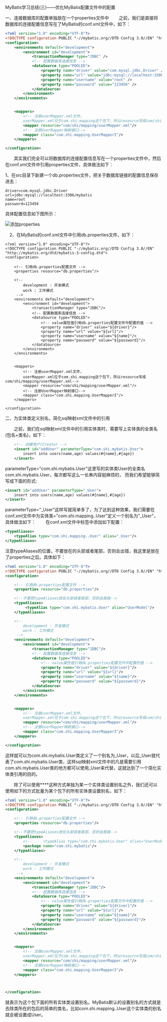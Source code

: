 MyBatis学习总结(三)——优化MyBatis配置文件中的配置

一、连接数据库的配置单独放在一个properties文件中
　　之前，我们是直接将数据库的连接配置信息写在了MyBatis的conf.xml文件中，如下：

```xml
<?xml version="1.0" encoding="UTF-8"?>
<!DOCTYPE configuration PUBLIC "-//mybatis.org//DTD Config 3.0//EN" "http://mybatis.org/dtd/mybatis-3-config.dtd">
<configuration>
    <environments default="development">
        <environment id="development">
            <transactionManager type="JDBC" />
            <!-- 配置数据库连接信息 -->
            <dataSource type="POOLED">
                <property name="driver" value="com.mysql.jdbc.Driver" />
                <property name="url" value="jdbc:mysql://localhost:3306/mybatis" />
                <property name="username" value="root" />
                <property name="password" value="123456" />
            </dataSource>
        </environment>
    </environments>


    <mappers>
        <!-- 注册userMapper.xml文件，
        userMapper.xml位于com.shi.mapping这个包下，所以resource写成com/shi/mapping/userMapper.xml-->
        <mapper resource="com/shi/mapping/userMapper.xml"/>
        <!-- 注册UserMapper映射接口-->
        <mapper class="com.shi.mapping.UserMapperI"/>
    </mappers>

</configuration>


```
　　其实我们完全可以将数据库的连接配置信息写在一个properties文件中，然后在conf.xml文件中引用properties文件，具体做法如下：

   1、在src目录下新建一个db.properties文件，把关于数据库链接的配置信息保存进去：
   
```db
driver=com.mysql.jdbc.Driver
url=jdbc:mysql://localhost:3306/mybatis
name=root
password=123456
```

具体配置信息如下图所示：

 ![添加properties](/pic/properties.png)
 
　2、在MyBatis的conf.xml文件中引用db.properties文件，如下：

```mxl
<?xml version="1.0" encoding="UTF-8"?>
<!DOCTYPE configuration PUBLIC "-//mybatis.org//DTD Config 3.0//EN" "http://mybatis.org/dtd/mybatis-3-config.dtd">
<configuration>

    <!-- 引用db.properties配置文件 -->
    <properties resource="db.properties"/>

    <!--
        development : 开发模式
        work : 工作模式
     -->
    <environments default="development">
        <environment id="development">
            <transactionManager type="JDBC"/>
            <!-- 配置数据库连接信息 -->
            <dataSource type="POOLED">
                <!-- value属性值引用db.properties配置文件中配置的值 -->
                <property name="driver" value="${driver}"/>
                <property name="url" value="${url}"/>
                <property name="username" value="${name}"/>
                <property name="password" value="${password}"/>
            </dataSource>
        </environment>
    </environments>


    <mappers>
        <!-- 注册userMapper.xml文件，
        userMapper.xml位于com.shi.mapping这个包下，所以resource写成com/shi/mapping/userMapper.xml-->
        <mapper resource="com/shi/mapping/userMapper.xml"/>
        <!-- 注册UserMapper映射接口-->
        <mapper class="com.shi.mapping.UserMapperI"/>
    </mappers>

</configuration>
```

二、为实体类定义别名，简化sql映射xml文件中的引用

　　之前，我们在sql映射xml文件中的引用实体类时，需要写上实体类的全类名(包名+类名)，如下：
```xml
    <!-- 创建用户(Create) -->
    <insert id="addUser" parameterType="com.shi.mybatis.User">
        insert into users(name,age) values(#{name},#{age})
    </insert>
```
parameterType="com.shi.mybatis.User"这里写的实体类User的全类名com.shi.mybatis.User，每次都写这么一长串内容挺麻烦的，
而我们希望能够简写成下面的形式:

```xml
<insert id="addUser" parameterType="_User">
    insert into users(name,age) values(#{name},#{age})
</insert>
```
parameterType="_User"这样写就简单多了，为了达到这种效果，我们需要在conf.xml文件中为实体类="com.shi.mapping..User"定义一个别名为"_User"，具体做法如下：
　　在conf.xml文件中<configuration></configuration>标签中添加如下配置：

```xml
<typeAliases>
    <typeAlias type="com.shi.mapping..User" alias="_User"/>
</typeAliases>
```
注意typeAliases的位置，不要放在<configuration/>的头部或者尾部，否则会出错，我这里是放在了properties之后。具体如下：
```xml
<?xml version="1.0" encoding="UTF-8"?>
<!DOCTYPE configuration PUBLIC "-//mybatis.org//DTD Config 3.0//EN" "http://mybatis.org/dtd/mybatis-3-config.dtd">
<configuration>

    <!-- 引用db.properties配置文件 -->
    <properties resource="db.properties"/>

    <!--不要把typeAliases放在头部或者尾部，否则会报错-->
    <typeAliases>
         <typeAlias type="com.shi.mybatis.User" alias="UserModel"/>
    </typeAliases>

    <!--
        development : 开发模式
        work : 工作模式
     -->
    <environments default="development">
        <environment id="development">
            <transactionManager type="JDBC"/>
            <!-- 配置数据库连接信息 -->
            <dataSource type="POOLED">
                <!-- value属性值引用db.properties配置文件中配置的值 -->
                <property name="driver" value="${driver}"/>
                <property name="url" value="${url}"/>
                <property name="username" value="${name}"/>
                <property name="password" value="${password}"/>
            </dataSource>
        </environment>
    </environments>


    <mappers>
        <!-- 注册userMapper.xml文件，
        userMapper.xml位于com.shi.mapping这个包下，所以resource写成com/shi/mapping/userMapper.xml-->
        <mapper resource="com/shi/mapping/userMapper.xml"/>
        <!-- 注册UserMapper映射接口-->
        <mapper class="com.shi.mapping.UserMapperI"/>
    </mappers>

</configuration>

```

这样就可以为com.shi.mybatis.User类定义了一个别名为_User，以后_User就代表了com.shi.mybatis.User类，这样sql映射xml文件中的凡是需要引用com.shi.mybatis.User类的地方都可以使用_User来代替，这就达到了一个简化实体类引用的目的。

　　除了可以使用**<typeAlias type="com.shi.mybatis.User" alias="_User"/>**这种方式单独为某一个实体类设置别名之外，我们还可以使用如下的方式批量为某个包下的所有实体类设置别名，如下：

```xml
<?xml version="1.0" encoding="UTF-8"?>
<!DOCTYPE configuration PUBLIC "-//mybatis.org//DTD Config 3.0//EN" "http://mybatis.org/dtd/mybatis-3-config.dtd">
<configuration>

    <!-- 引用db.properties配置文件 -->
    <properties resource="db.properties"/>

    <!--不要把typeAliases放在头部或者尾部，否则会报错-->
    <typeAliases>
        <!--     <typeAlias type="com.shi.mybatis.User" alias="UserModel"/>-->
        <package name="com.shi.mybatis"/>
    </typeAliases>

    <!--
        development : 开发模式
        work : 工作模式
     -->
    <environments default="development">
        <environment id="development">
            <transactionManager type="JDBC"/>
            <!-- 配置数据库连接信息 -->
            <dataSource type="POOLED">
                <!-- value属性值引用db.properties配置文件中配置的值 -->
                <property name="driver" value="${driver}"/>
                <property name="url" value="${url}"/>
                <property name="username" value="${name}"/>
                <property name="password" value="${password}"/>
            </dataSource>
        </environment>
    </environments>


    <mappers>
        <!-- 注册userMapper.xml文件，
        userMapper.xml位于com.shi.mapping这个包下，所以resource写成com/shi/mapping/userMapper.xml-->
        <mapper resource="com/shi/mapping/userMapper.xml"/>
        <!-- 注册UserMapper映射接口-->
        <mapper class="com.shi.mapping.UserMapperI"/>
    </mappers>



</configuration>

```

<package name="com.shi.mybatis"/>就表示为这个包下面的所有实体类设置别名。MyBatis默认的设置别名的方式就是去除类所在的包后的简单的类名，比如com.shi.mapping..User这个实体类的别名就会被设置成User。